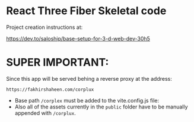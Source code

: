 # React Three Fiber Skeletal code

Project creation instructions at:

https://dev.to/saloship/base-setup-for-3-d-web-dev-30h5

# SUPER IMPORTANT:

Since this app will be served behing a reverse proxy at the address:

```
https://fakhirshaheen.com/corplux
```

- Base path `/corplex` must be added to the vite.config.js file:
- Also all of the assets currently in the `public` folder have to be manually appended with `/corplux`.
